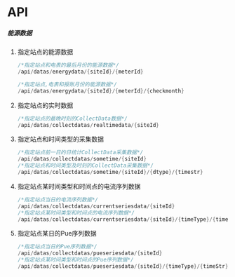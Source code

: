 # API

##### 能源数据

1. 指定站点的能源数据
   
   ```csharp
   /*指定站点和电表的最后月份的能源数据*/
   /api/datas/energydata/{siteId}/{meterId}
   
   /*指定站点,电表和报账月份的能源数据*/
   /api/datas/energydata/{siteId}/{meterId}/{checkmonth}
   ```

2. 指定站点的实时数据
   
   ```csharp
   /*指定站点的最晚时刻的CollectData数据*/
   /api/datas/collectdatas/realtimedata/{siteId}
   ```

3. 指定站点和时间类型的采集数据
   
   ```csharp
   /*指定站点前一日的日统计CollectData采集数据*/
   /api/datas/collectdatas/sometime/{siteId}
   /*指定站点和时间类型及时刻的CollectData采集数据*/
   /api/datas/collectdatas/sometime/{siteId}/{dtype}/{timestr}
   ```

4. 指定站点某时间类型和时间点的电流序列数据
   
   ```csharp
   /*指定站点当日的电流序列数据*/
   /api/datas/collectdatas/currentseriesdata/{siteId}
   /*指定站点某时间类型和时间点的电流序列数据*/
   /api/datas/collectdatas/currentseriesdata/{siteId}/{timeType}/{timeStr}
   ```

5. 指定站点某日的Pue序列数据
   
   ```csharp
   /*指定站点当日的Pue序列数据*/
   /api/datas/collectdatas/pueseriesdata/{siteId}
   /*指定站点某时间类型和时间点的Pue序列数据*/
   /api/datas/collectdatas/pueseriesdata/{siteId}/{timeType}/{timeStr}
   ```
